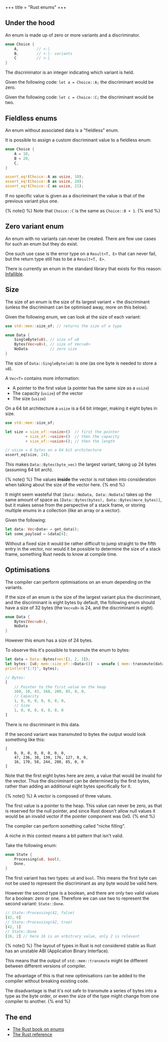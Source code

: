 +++
title = "Rust enums"
+++

## Under the hood
An enum is made up of zero or more variants and a discriminator.

```rust
enum Choice {
    A,        // <-|
    B,        // <-|- variants
    C         // <-|
}
```

The discriminator is an integer indicating which variant is held.

Given the following code: `let a = Choice::A;` the discriminant would be zero.

Given the following code: `let c = Choice::C;` the discriminant would be two.

## Fieldless enums

An enum without associated data is a "fieldless" enum.

It is possible to assign a custom discriminant value to a fieldless enum:

```rust
enum Choice {
    A = 10,
    B = 20,
    C,
}

assert_eq!(Choice::A as usize, 10);
assert_eq!(Choice::B as usize, 20);
assert_eq!(Choice::C as usize, 21);
```

If no specific value is
given as a discriminant the value is that of the previous variant plus one.

{% note() %}
Note that `Choice::C` is the same as `Choice::B + 1`. 
{% end %}

## Zero variant enum

An enum with no variants can never be created.
There are few use cases for such an enum but they do exist.

One such use case is the error type on a `Result<T, E>` that can never fail, but
the return type still has to be a `Result<T, E>`.

There is currently an enum in the standard library that exists for this reason:
[Infallible](https://doc.rust-lang.org/std/convert/enum.Infallible.html).

## Size

The size of an enum is the size of its largest variant + the discriminant
(unless the discriminant can be optimised away, more on this below).

Given the following enum, we can look at the size of each variant:

```rust
use std::mem::size_of; // returns the size of a type

enum Data {
    SingleByte(u8), // size of u8
    Bytes(Vec<u8>), // size of Vec<u8>
    NoData          // zero size
}
```

The size of `Data::SingleByte(u8)` is one (as one byte is needed to store a `u8`).

A `Vec<T>` contains more
information:
* A pointer to the first value (a pointer has the same size as a `usize`)
* The capacity (`usize`) of the vector
* The size (`usize`)

On a 64 bit architecture a `usize` is a 64 bit integer, making it eight bytes in
size.

```rust
use std::mem::size_of;

let size = size_of::<usize>()  // first the pointer
         + size_of::<usize>()  // then the capacity
         + size_of::<usize>(); // then the length

// usize = 8 bytes on a 64 bit architecture
assert_eq(size, 24);
```

This makes `Data::Bytes(byte_vec)` the largest variant, taking up 24 bytes (assuming 64 bit arch).

{% note() %}
The values **inside** the vector is not taken into consideration when talking
about the size of the vector here.
{% end %}

It might seem wasteful that `[Data::NoData, Data::NoData]` takes up the same
amount of space as `[Data::Bytes(bytes), Data::Bytes(more_bytes)]`, but it makes
sense from the perspective of a stack frame, or storing
multiple enums in a collection (like an array or a vector).

Given the following: 
```rust
let data: Vec<Data> = get_data();
let some_payload = &data[4];
```
Without a fixed size it would be rather difficult to jump straight to the fifth
entry in the vector, nor would it be possible to determine the size of a stack
frame, something Rust needs to know at compile time.

## Optimisations

The compiler can perform optimisations on an enum depending on the variants.

If the size of an enum is the size of the largest variant plus the discriminant,
and the discriminant is eight bytes by default, the following enum should have a
size of 32 bytes (the `Vec<u8>` is 24, and the discriminant is eight).

```rust
enum Data {
    Bytes(Vec<u8>),
    NoData
}
```

However this enum has a size of 24 bytes. 

To observe this it's possible to transmute the enum to bytes:
```rust
let data = Data::Bytes(vec![1, 2, 3]);
let bytes: [u8; mem::size_of::<Data>()]  = unsafe { mem::transmute(data) };
println!("{:?}", bytes);

// Bytes:
[
    // Pointer to the first value on the heap
    160, 10, 43, 168, 200, 85, 0, 0, 
    // Capacity
    1, 0, 0, 0, 0, 0, 0, 0,
    // Size
    1, 0, 0, 0, 0, 0, 0, 0
]
```

There is no discriminant in this data.

If the second variant was transmuted to bytes the output would look something
like this:
```
[
    0, 0, 0, 0, 0, 0, 0, 0,
    47, 236, 38, 139, 176, 127, 0, 0,
    16, 170, 58, 244, 208, 85, 0, 0
]
```
Note that the first eight bytes here are zero, a value that would be invalid for
the vector.
Thus the discriminant can be determined by the first bytes, rather than adding
an additional eight bytes specifically for it.

{% note() %}
A vector is composed of three values. 

The first value is a pointer to the heap.
This value can never be zero, as that is reserved for the null pointer, and
since Rust doesn't allow null values it would be an invalid vector if the
pointer component was 0x0.
{% end %}

The compiler can perform something called "niche filling".

A niche in this context means a bit pattern that isn't valid.

Take the following enum:
```rust
enum State {
    Processing(u8, bool),
    Done,
}
```

The first variant has two types: `u8` and `bool`.
This means the first byte can not be used to represent the discriminant as any
byte would be valid here.


However the second type is a boolean, and there are only two valid values for a boolean:
zero or one. 
Therefore we can use two to represent the second variant: `State::Done`.

```rust
// State::Processing(42, false)
[42, 0]
// State::Processing(42, true)
[42, 1]
// State::Done
[16, 2] // here 16 is an arbitrary value, only 2 is relevant
```

{% note() %}
The layout of types in Rust is not considered stable as Rust has an unstable ABI (Application Binary Interface).

This means that the output of `std::mem::transmute` might be different between
different versions of compiler.

The advantage of this is that new optimisations can be added to the compiler
without breaking existing code.

The disadvantage is that it's not safe to transmute a series of bytes into a
type as the byte order, or even the size of the type might change from one
compiler to another.
{% end %}

## The end

* [The Rust book on enums](https://doc.rust-lang.org/book/ch06-00-enums.html)
* [The Rust reference](https://doc.rust-lang.org/stable/reference/items/enumerations.html)
